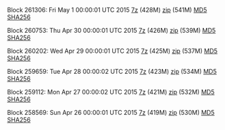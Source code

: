 Block 261306: Fri May  1 00:00:01 UTC 2015 [7z](https://transfer.sh/1ez2AH/bootstrap.dat.20150501.7z) (428M) [zip](https://transfer.sh/3YHDx/bootstrap.dat.20150501.zip) (541M) [MD5](https://transfer.sh/Ji7iH/md5.txt) [SHA256](https://transfer.sh/15cUXy/sha256.txt)

Block 260753: Thu Apr 30 00:00:01 UTC 2015 [7z](https://transfer.sh/u8Qbc/bootstrap.dat.20150430.7z) (426M) [zip](https://transfer.sh/13UPqI/bootstrap.dat.20150430.zip) (539M) [MD5](https://transfer.sh/16ecuL/md5.txt) [SHA256](https://transfer.sh/U6uOi/sha256.txt)

Block 260202: Wed Apr 29 00:00:01 UTC 2015 [7z](https://transfer.sh/Vj5si/bootstrap.dat.20150429.7z) (425M) [zip](https://transfer.sh/17aOvC/bootstrap.dat.20150429.zip) (537M) [MD5](https://transfer.sh/9yh5A/md5.txt) [SHA256](https://transfer.sh/AHZZa/sha256.txt)

Block 259659: Tue Apr 28 00:00:02 UTC 2015 [7z](https://transfer.sh/jlvOk/bootstrap.dat.20150428.7z) (423M) [zip](https://transfer.sh/mrhFL/bootstrap.dat.20150428.zip) (534M) [MD5](https://transfer.sh/1gxJnk/md5.txt) [SHA256](https://transfer.sh/1bOqh/sha256.txt)

Block 259112: Mon Apr 27 00:00:02 UTC 2015 [7z](https://transfer.sh/aj4E9/bootstrap.dat.20150427.7z) (421M) [zip](https://transfer.sh/1hMYn7/bootstrap.dat.20150427.zip) (532M) [MD5](https://transfer.sh/QBdE9/md5.txt) [SHA256](https://transfer.sh/S0Prs/sha256.txt)

Block 258569: Sun Apr 26 00:00:01 UTC 2015 [7z](https://transfer.sh/wEqpk/bootstrap.dat.20150426.7z) (419M) [zip](https://transfer.sh/s51AS/bootstrap.dat.20150426.zip) (530M) [MD5](https://transfer.sh/YUkLl/md5.txt) [SHA256](https://transfer.sh/1h5pE5/sha256.txt)
